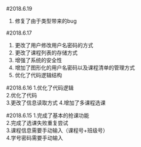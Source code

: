 #2018.6.19
1. 修复了由于类型带来的bug

#2018.6.17
1. 更改了用户修改用户名密码的方式
1. 更改了课程列表的存储方式 
1. 增强了系统的安全性  
1. 增加了图形化的用户名密码以及课程清单的管理方式
1. 优化了代码逻辑结构 

#2018.6.16
1.优化了代码逻辑  
2.优化了代码  
3.更改了信息读取方式
4.增加了多课程选课

#2018.6.15
1.完成了基本的抢课功能  
2.完成了选课失败重复尝试  
3.课程信息需要手动输入（课程号+班级号）  
4.学号密码需要手动输入
